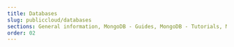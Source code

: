 ```yaml
---
title: Databases
slug: publiccloud/databases
sections: General information, MongoDB - Guides, MongoDB - Tutorials, MySQL - Guides, MySQL - Tutorials, PostgreSQL - Guides, PostgreSQL - Tutorials, Redis, Kafka, OpenSearch
order: 02
---
```

